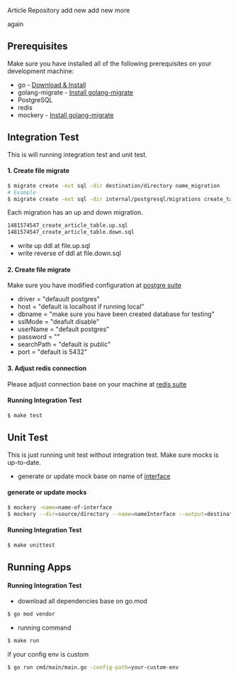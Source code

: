 
Article Repository
add new
add new more

again
## Prerequisites
Make sure you have installed all of the following prerequisites on your development machine:
* go - [Download & Install](https://go.dev/dl/)
* golang-migrate - [Install golang-migrate](https://github.com/golang-migrate/migrate)
* PostgreSQL
* redis
* mockery - [Install golang-migrate](https://github.com/vektra/mockery)


## Integration Test
This is will running integration test and unit test.
#### 1. Create file migrate
```bash
$ migrate create -ext sql -dir destination/directory name_migration
# Example
$ migrate create -ext sql -dir internal/postgresql/migrations create_table_applicant_score
```

Each migration has an up and down migration.
```bash
1481574547_create_article_table.up.sql
1481574547_create_article_table.down.sql
```
* write up ddl at file.up.sql
* write reverse of ddl at file.down.sql

#### 2. Create file migrate
Make sure you have modified configuration at [postgre suite](./internal/postgresql/postgre_suite.go)
* driver     = "defauult postgres"
* host       = "default is localhost if running local"
* dbname     = "make sure you have been created database for testing"
* sslMode    = "deafult disable"
* userName   = "default postgres"
* password   = ""
* searchPath = "default is public"
* port       = "default is 5432"


#### 3. Adjust redis connection
Please adjust connection base on your machine at [redis suite](./internal/cache/redis_suite.go)

#### Running Integration Test
```bash
$ make test
```

## Unit Test
This is just running unit test without integration test. Make sure mocks is up-to-date.
* generate or update mock base on name of [interface](src/business/contract.go)
#### generate or update mocks
```bash
$ mockery -name=name-of-interface
$ mockery --dir=source/directory --name=nameInterface --output=destination/directory
```
#### Running Integration Test
```bash
$ make unittest
```

## Running Apps
#### Running Integration Test
* download all dependencies base on go.mod
```bash
$ go mod vendor
```
* running command
```bash
$ make run
```

if your config env is custom
```bash
$ go run cmd/main/main.go -config-path=your-custom-env
```
